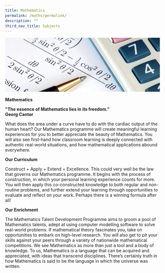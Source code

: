 ```yaml
---
title: Mathematics
permalink: /maths/permalink/
description: ""
third_nav_title: Subjects
---
```

![](/images/Maths-1-e1570173142977.jpg)

**Mathematics**

**"The essence of Mathematics lies in its freedom.”<br>
Georg Cantor**

What does the area under a curve have to do with the cardiac output of the human heart? Our Mathematics programme will create meaningful learning experiences for you to better appreciate the beauty of Mathematics. You will also see first-hand how classroom learning is deeply connected with authentic real-world situations, and how mathematical applications abound everywhere.

**Our Curriculum**

Construct + Apply + Extend = Excellence. This could very well be the law that governs our Mathematics programme. It begins with the process of construction, in which your personal learning experience counts for more. You will then apply this co-constructed knowledge to both regular and non-routine problems, and further extend your learning through opportunities to evaluate and reflect on your work. Perhaps there is a winning formula after all!

**Our Enrichment**

The Mathematics Talent Development Programme aims to groom a pool of Mathematics talents, adept at using computer modelling software to solve real-world problems. If mathematical theory fascinates you, take on opportunities to embark on high-level research. You will also get to pit your skills against your peers through a variety of nationwide mathematical competitions. We see Mathematics as more than just a tool and a body of knowledge. To us, Mathematics is a language that can be acquired and appreciated, with ideas that transcend disciplines. There’s certainly truth in how Mathematics is said to be the language in which the universe was written.